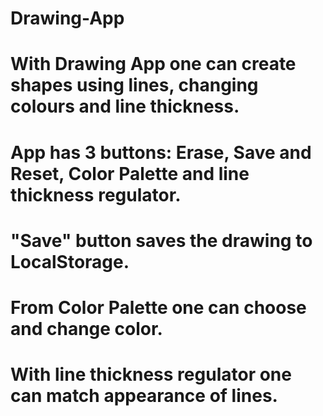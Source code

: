 # Drawing-App
# With Drawing App one can create shapes using lines, changing colours and line thickness.
# App has 3 buttons: Erase, Save and Reset, Color Palette and line thickness regulator. 
# "Save" button saves the drawing to LocalStorage.
# From Color Palette one can choose and change color. 
# With line thickness regulator one can match appearance of lines.



